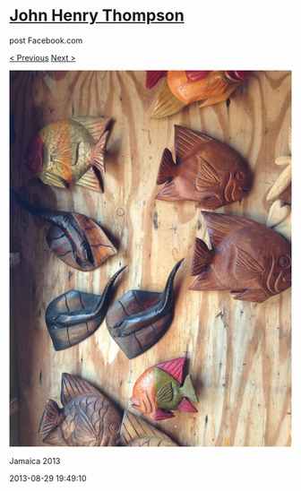 # [John Henry Thompson](../README.md)
post Facebook.com

[< Previous](2013-08-29-10.md) [Next >](2013-08-29-12.md)

[![](../media/2013-08-29/Jamaica-2022.jpg)](../README.md)

Jamaica 2013

2013-08-29 19:49:10